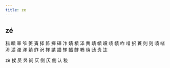 ```yaml
---
title: ze
---
```


## zé
矠
瞔
睪
笮
箦
簀
择
飵
擇
礋
泎
嫧
樍
泽
責
歵
幘
皟
啧
帻
咋
唶
択
蔶
則
则
嘖
啫
滜
灂
溭
澤
耫
舴
沢
襗
謮
諎
蠌
齰
齚
鸅
賾
赜
责
迮




















zè
捑
昃
昗
崱
庂
侧
仄
側
汄
稄
